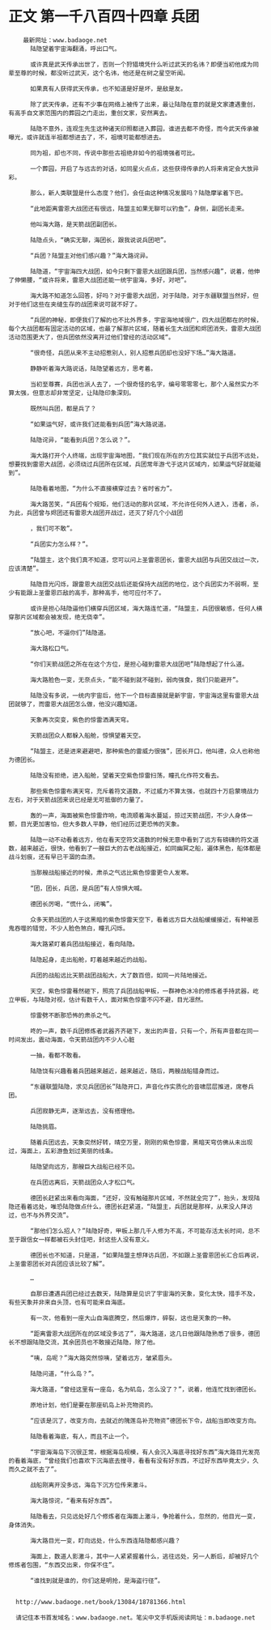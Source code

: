 # 正文 第一千八百四十四章 兵团
        最新网址：www.badaoge.net
          陆隐望着宇宙海翻涌，呼出口气。
      
          或许真是武天传承出世了，否则一个狩猎境凭什么听过武天的名讳？即便当初他成为同辈至尊的时候，都没听过武天，这个名讳，他还是在树之星空听闻。
      
          如果真有人获得武天传承，也不知道是好是坏，是敌是友。
      
          除了武天传承，还有不少事在网络上被传了出来，最让陆隐在意的就是文家遭遇重创，有高手自文家范围内的葬园之门走出，重创文家，安然离去。
      
          陆隐不意外，连观生先生这种诸天印照都进入葬园，谁进去都不奇怪，而今武天传承被曝光，或许就连半祖都想进去了，不，祖境可能都想进去。
      
          同为祖，却也不同，传说中那些古祖绝非如今的祖境强者可比。
      
          一个葬园，开启了与远古的对话，如同星火点点，这些获得传承的人将来肯定会大放异彩。
      
          那么，新人类联盟是什么态度？他们，会任由这种情况发展吗？陆隐摩挲着下巴。
      
          “此地距离雷恩大战团还有很远，陆盟主如果无聊可以钓鱼”，身侧，副团长走来。
      
          他叫海大路，是天箭战团副团长。
      
          陆隐点头，“确实无聊，海团长，跟我说说兵团吧”。
      
          “兵团？陆盟主对他们感兴趣？”海大路诧异。
      
          陆隐道，“宇宙海四大战团，如今只剩下雷恩大战团跟兵团，当然感兴趣”，说着，他伸了伸懒腰，“或许将来，雷恩大战团还能一统宇宙海，多好，对吧”。
      
          海大路不知道怎么回答，好吗？对于雷恩大战团，对于陆隐，对于东疆联盟当然好，但对于他们这些在夹缝生存的战团来说可就不好了。
      
          “兵团的神秘，即便我们了解的也不比外界多，宇宙海地域很广，四大战团都在的时候，每个大战团都有固定活动的区域，也最了解那片区域，随着长生大战团和烬团消失，雷恩大战团活动范围更大了，但兵团依然没离开过他们曾经的活动区域“。
      
          “很奇怪，兵团从来不主动招惹别人，别人招惹兵团却也没好下场…”海大路道。
      
          静静听着海大路说话，陆隐望着远方，思考着。
      
          当初至尊赛，兵团也派人去了，一个很奇怪的名字，编号零零零七，那个人虽然实力不算太强，但意志却非常坚定，让陆隐印象深刻。
      
          既然叫兵团，都是兵了？
      
          “如果运气好，或许我们还能看到兵团”海大路说道。
      
          陆隐诧异，“能看到兵团？怎么说？”。
      
          海大路打开个人终端，出现宇宙海地图，“我们现在所在的方位其实就位于兵团不远处，想要找到雷恩大战团，必须绕过兵团所在区域，兵团常年游弋于这片区域内，如果运气好就能碰到”。
      
          陆隐看着地图，“为什么不直接横穿过去？省时省力”。
      
          海大路苦笑，“兵团有个规矩，他们活动的那片区域，不允许任何外人进入，违者，杀，为此，兵团曾与烬团还有雷恩大战团开战过，还灭了好几个小战团
      
          ，我们可不敢”。
      
          “兵团实力怎么样？”。
      
          “陆盟主，这个我们真不知道，您可以问上圣雷恩团长，雷恩大战团与兵团交战过一次，应该清楚”。
      
          陆隐目光闪烁，跟雷恩大战团交战后还能保持大战团的地位，这个兵团实力不弱啊，至少有能跟上圣雷恩匹敌的高手，那种高手，他可应付不了。
      
          或许是担心陆隐逼他们横穿兵团区域，海大路连忙道，“陆盟主，兵团很敏感，任何人横穿那片区域都会被发现，绝无侥幸”。
      
          “放心吧，不逼你们”陆隐道。
      
          海大路松口气。
      
          “你们天箭战团之所在在这个方位，是担心碰到雷恩大战团吧”陆隐想起了什么道。
      
          海大路脸色一变，无奈点头，“能不碰到就不碰到，弱肉强食，我们只能避开”。
      
          陆隐没有多说，一统内宇宙后，他下一个目标直接就是新宇宙，宇宙海这里有雷恩大战团就够了，而雷恩大战团怎么做，他没兴趣知道。
      
          天象再次突变，紫色的惊雷洒满天穹。
      
          天箭战团众人都躲入船舱，惊惧望着天空。
      
          “陆盟主，还是进来避避吧，那种紫色的雷威力很强”，团长开口，他叫德，众人也称他为德团长。
      
          陆隐没有拒绝，进入船舱，望着天空紫色惊雷扫荡，瞳孔化作符文看去。
      
          那些紫色惊雷布满天穹，充斥着符文道数，不过威力不算太强，也就四十万启蒙境战力左右，对于天箭战团来说已经是无可抵御的力量了。
      
          轰的一声，海面被紫色惊雷炸响，电流顺着海水蔓延，掠过天箭战团，不少人身体一颤，目光更加害怕，但大多数人平静，他们经历过更恐怖的天象。
      
          陆隐一动不动看着远方，他在看天空符文道数的时候无意中看到了远方有磅礴的符文道数，越来越近，很快，他看到了一艘巨大的古老战船接近，如同幽冥之船，遍体黑色，船体都是战斗划痕，还有早已干涸的血渍。
      
          当那艘战船接近的时候，肃杀之气远比紫色惊雷更令人发寒。
      
          “团，团长，兵团，是兵团”有人惊惧大喊。
      
          德团长厉喝，“慌什么，闭嘴”。
      
          众多天箭战团的人于这黑暗的紫色惊雷天空下，看着远方巨大战船缓缓接近，有种被恶鬼吞噬的错觉，不少人脸色煞白，瞳孔闪烁。
      
          海大路紧盯着兵团战船接近，看向陆隐。
      
          陆隐起身，走出船舱，盯着越来越近的战船。
      
          兵团的战船远比天箭战团战船大，大了数百倍，如同一片陆地接近。
      
          天空，紫色惊雷蓦然砸下，照亮了兵团战船甲板，一群神色冰冷的修炼者手持武器，屹立甲板，与陆隐对视，估计有数千人，面对紫色惊雷不闪不避，目光凛然。
      
          惊雷劈不断那恐怖的肃杀之气。
      
          咚的一声，数千兵团修炼者武器齐齐砸下，发出的声音，只有一个，所有声音都在同一时间发出，震动海面，令天箭战团内不少人心脏
      
          一抽，看都不敢看。
      
          陆隐饶有兴趣看着兵团越来越近，越来越近，随后，两艘战船错身而过。
      
          “东疆联盟陆隐，求见兵团团长”陆隐开口，声音化作实质化的音啸层层推进，席卷兵团。
      
          兵团寂静无声，逐渐远去，没有搭理他。
      
          陆隐挑眉。
      
          随着兵团远去，天象突然好转，晴空万里，刚刚的紫色惊雷，黑暗天穹仿佛从未出现过，海面上，五彩游鱼划过美丽的线条。
      
          陆隐望向远方，那艘巨大战船已经不见。
      
          在兵团远离后，天箭战团众人才松口气。
      
          德团长赶紧出来看向海面，“还好，没有触碰那片区域，不然就全完了”，抬头，发现陆隐还看着远处，唯恐陆隐做点什么，德团长赶紧道，“陆盟主，兵团就是那样，从来没人拜访过，也不与外界交流”。
      
          “那他们怎么招人？”陆隐好奇，甲板上那几千人修为不高，不可能存活太长时间，总不至于跟信女一样都被石头封住吧，封这些人没有意义。
      
          德团长也不知道，只是道，“如果陆盟主想拜访兵团，不如跟上圣雷恩团长汇合后再说，上圣雷恩团长对兵团应该比较了解”。
      
          …
      
          自那日遭遇兵团已经过去数天，陆隐算是见识了宇宙海的天象，变化太快，措手不及，有些天象并非来自头顶，也有可能来自海底。
      
          有一次，他看到一座大山自海底腾空，然后爆炸，碎裂，这也是天象的一种。
      
          “距离雷恩大战团所在的区域没多远了”，海大路道，这几日他跟陆隐熟悉了很多，德团长不想跟陆隐交流，其余团员也不敢接近陆隐，除了他。
      
          “咦，岛呢？”海大路突然惊咦，望着远方，皱紧眉头。
      
          陆隐问道，“什么岛？”。
      
          海大路道，“曾经这里有一座岛，名为矶岛，怎么没了？”，说着，他连忙找到德团长。
      
          原地计划，他们是要在那座矶岛上补充物资的。
      
          “应该是沉了，改变方向，去就近的隗莲岛补充物资”德团长下令，战船当即改变方向。
      
          陆隐看着海底，有人，而且不止一个。
      
          “宇宙海海岛下沉很正常，根据海岛规模，有人会沉入海底寻找好东西”海大路目光发亮的看着海底，“曾经我们也喜欢下沉海底去搜寻，看看有没有好东西，不过好东西毕竟太少，久而久之就不去了”。
      
          战船刚离开没多远，海岛下沉方位传来激斗。
      
          海大路惊诧，“看来有好东西”。
      
          陆隐看去，只见远处好几个修炼者在海面上激斗，争抢着什么，忽然的，他目光一变，身体消失。
      
          海大路目光一变，盯向远处，什么东西连陆隐都感兴趣？
      
          海面上，数道人影激斗，其中一人紧紧握着什么，逃往远处，另一人断后，却被好几个修炼者包围，“东西交出来，你保不住”。
      
          “谁找到就是谁的，你们这是明抢，是海盗行径”。
      
      
      http://www.badaoge.net/book/13084/18781366.html
      
      请记住本书首发域名：www.badaoge.net。笔尖中文手机版阅读网址：m.badaoge.net